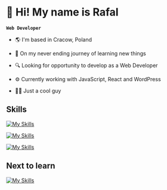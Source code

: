 # 👋 Hi! My name is Rafal

**`Web Developer`**

- 🌎 I'm based in Cracow, Poland

- 🧠 On my never ending journey of learning new things

- 🔍 Looking for opportunity to develop as a Web Developer

- ⚙️ Currently working with JavaScript, React and WordPress

- 🙏🏻 Just a cool guy


## Skills

[![My Skills](https://skillicons.dev/icons?i=html,css,js,react,php)](https://skillicons.dev)

[![My Skills](https://skillicons.dev/icons?i=sass,tailwind,vite,figma,wordpress)](https://skillicons.dev)

[![My Skills](https://skillicons.dev/icons?i=git,materialui,npm)](https://skillicons.dev)


## Next to learn

[![My Skills](https://skillicons.dev/icons?i=ts,vitest,nextjs)](https://skillicons.dev)

